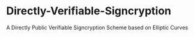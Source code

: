 # Directly-Verifiable-Signcryption
 A Directly Public Verifiable Signcryption Scheme based on Elliptic Curves 
